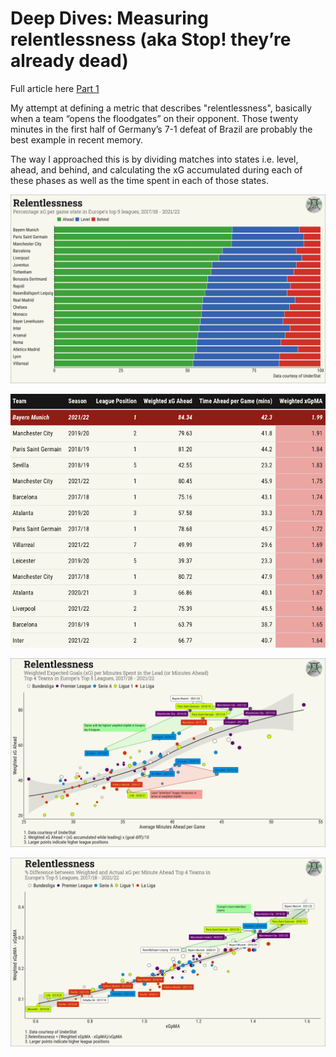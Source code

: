 # Deep Dives: Measuring relentlessness (aka Stop! they’re already dead)

Full article here [Part 1](https://medium.com/@watch22/deep-dives-measuring-relentlessness-aka-stop-theyre-already-dead-part-1-e04fc25627a3)

My attempt at defining a metric that describes "relentlessness", basically when a team “opens the floodgates” on their opponent. Those twenty minutes in the first half of Germany’s 7-1 defeat of Brazil are probably the best example in recent memory. 

The way I approached this is by dividing matches into states i.e. level, ahead, and behind, and calculating the xG accumulated during each of these phases as well as the time spent in each of those states.

![xG breakdown](outputs/plots/xG_breakdown_state_logo_18-22.png)

![Final table - team_season](outputs/tables/updated/Weighted_xGpMa_18-22.png)

![weighted xg vs minutes ahead](outputs/plots/tot_xG_vs_mins_top4_normalised_logo_18-22.png)

![percentage diff](outputs/plots/percdiff_top4_normalised_logo_18-22.png)
